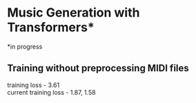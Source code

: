 # Music Generation with Transformers*
*in progress
## Training without preprocessing MIDI files
training loss - 3.61 <br/>
current training loss - 1.87, 1.58 <br/>


